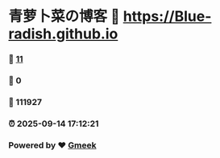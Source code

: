 # 青萝卜菜の博客 :link: https://Blue-radish.github.io 
### :page_facing_up: [11](https://Blue-radish.github.io/tag.html) 
### :speech_balloon: 0 
### :hibiscus: 111927 
### :alarm_clock: 2025-09-14 17:12:21 
### Powered by :heart: [Gmeek](https://github.com/Meekdai/Gmeek)
